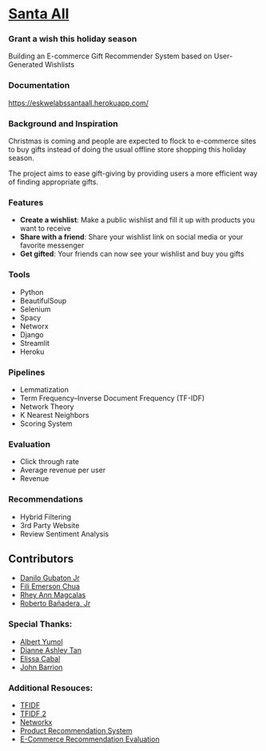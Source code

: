 # [Santa All](https://eskwelabssantaall.herokuapp.com/)
### Grant a wish this holiday season

Building an E-commerce Gift Recommender System based on User-Generated Wishlists

### Documentation
https://eskwelabssantaall.herokuapp.com/

### Background and Inspiration

Christmas is coming and people are expected to flock to e-commerce sites to buy gifts instead of doing the usual offline store shopping this holiday season.

The project aims to ease gift-giving by providing users a more efficient way of finding appropriate gifts.

### Features

* **Create a wishlist**: Make a public wishlist and fill it up with products you want to receive
* **Share with a  friend**: Share your wishlist link on social media or your favorite messenger
* **Get gifted**: Your friends can now see your wishlist and buy you gifts

### Tools
* Python
* BeautifulSoup
* Selenium
* Spacy
* Networx
* Django
* Streamlit
* Heroku

### Pipelines
* Lemmatization
* Term Frequency–Inverse Document Frequency (TF-IDF)
* Network Theory
* K Nearest Neighbors
* Scoring System

### Evaluation
* Click through rate
* Average revenue per user
* Revenue

### Recommendations
* Hybrid Filtering
* 3rd Party Website
* Review Sentiment Analysis

## Contributors
* [Danilo Gubaton Jr](https://www.linkedin.com/in/dcgubatonjr/)
* [Fili Emerson Chua](https://www.linkedin.com/in/fili-emerson-chua/)
* [Rhey Ann Magcalas](https://www.linkedin.com/in/rhey-ann-magcalas-47541490/)
* [Roberto Bañadera, Jr](https://www.linkedin.com/in/robertobanaderajr/)

### Special Thanks:
* [Albert Yumol](https://www.linkedin.com/in/albertyumol/)
* [Dianne Ashley Tan](https://www.linkedin.com/in/dianneashleytan/)
* [Elissa Cabal](https://www.linkedin.com/in/elissa-cabal-9790a3141/)
* [John Barrion](https://www.linkedin.com/in/johnbarrion/)


### Additional Resouces:
* [TFIDF](https://towardsdatascience.com/natural-language-processing-feature-engineering-using-tf-idf-e8b9d00e7e76)
* [TFIDF 2](https://towardsdatascience.com/tf-idf-for-document-ranking-from-scratch-in-python-on-real-world-dataset-796d339a4089)
* [Networkx](https://networkx.org/)
* [Product Recommendation System](https://kessiezhang.medium.com/building-a-product-recommendation-system-for-e-commerce-part-ii-model-building-8b23a9b3ac27)
* [E-Commerce Recommendation Evaluation](https://www.ecommerce-nation.com/how-to-evaluate-your-ecommerce-product-recommendations/)
